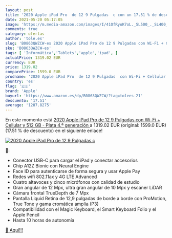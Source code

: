 ```yaml
---
layout: post
title: '2020 Apple iPad Pro  de 12 9 Pulgadas  c con un 17.51 % de descuento'
date: 2021-05-20 05:17:05
image: 'https://m.media-amazon.com/images/I/41OfRyoK7oL._SL500_._SL400_.jpg'
comments: true
category: ofertas
author: 'tole.es'
slug: 'B0863QWZCW-es 2020 Apple iPad Pro de 12 9 Pulgadas con Wi-Fi + Cellular...'
sku: 'B0863QWZCW-es'
tags: [ 'Informática','Tablets','apple','ipad', ]
actualPrice: 1319.02 EUR
currency: EUR
price: 1319.02
comparePrice: 1599.0 EUR
prodname: '2020 Apple iPad Pro  de 12 9 Pulgadas  con Wi-Fi + Cellular y 512 GB  - Plata  4.ª generación '
country: 'es'
flag: '🇪🇸'
brand: 'Apple'
buyurl: 'https://www.amazon.es/dp/B0863QWZCW/?tag=tolees-21'
descuento: '17.51'
average: '1287.8275'
---
```


En este momento está [2020 Apple iPad Pro  de 12 9 Pulgadas  con Wi-Fi + Cellular y 512 GB  - Plata  4.ª generación ](https://www.amazon.es/dp/B0863QWZCW/?tag=tolees-21) a 1319.02 EUR (original: 1599.0 EUR) (17.51 %  de descuento) en el siguiente enlace!

[![2020 Apple iPad Pro  de 12 9 Pulgadas  c](https://m.media-amazon.com/images/I/41OfRyoK7oL._SL500_._SL400_.jpg)](https://www.amazon.es/dp/B0863QWZCW/?tag=tolees-21)

🔎:

- Conector USB-C para cargar el iPad y conectar accesorios
- Chip A12Z Bionic con Neural Engine
- Face ID para autenticarse de forma segura y usar Apple Pay
- Redes wifi 802.11ax y 4G LTE Advanced
- Cuatro altavoces y cinco micrófonos con calidad de estudio
- Gran angular de 12 Mpx, ultra gran angular de 10 Mpx y escáner LiDAR
- Cámara frontal TrueDepth de 7 Mpx
- Pantalla Liquid Retina de 12,9 pulgadas de borde a borde con ProMotion, True Tone y gama cromática amplia (P3)
- Compatibilidad con el Magic Keyboard, el Smart Keyboard Folio y el Apple Pencil
- Hasta 10 horas de autonomía

[🛒 Aquí!!!](https://www.amazon.es/dp/B0863QWZCW/?tag=tolees-21)
